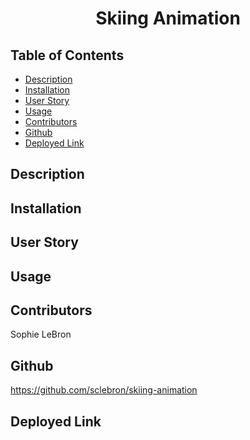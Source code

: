 <h1 align='center'>Skiing Animation</h1>

## Table of Contents

- [Description](#description)
- [Installation](#installation)
- [User Story](#user_story)
- [Usage](#usage)
- [Contributors](#contributors)
- [Github](#github)
- [Deployed Link](#deployed_link)

## Description

## Installation

## User Story

## Usage

## Contributors 

Sophie LeBron

## Github

https://github.com/sclebron/skiing-animation

## Deployed Link
